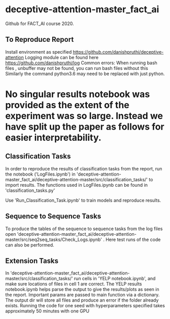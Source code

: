 # deceptive-attention-master_fact_ai

Github for FACT_AI course 2020.

## To Reproduce Report

Install environment as specified https://github.com/danishpruthi/deceptive-attention
Logging module can be found here https://github.com/danishpruthi/log
Common errors:
When running bash files , unbuffer may not be found, you can run bash files without this
Similarly the command python3.6 may need to be replaced with just python.
# No singular results notebook was provided as the extent of the experiment was so large. Instead we have split up the paper as follows for easier interpretability.

## Classification Tasks
In order to reproduce the results of classification tasks from the report, run the notebook ('LogFiles.ipynb') in 'deceptive-attention-master_fact_ai/deceptive-attention-master/src/classification_tasks/' to import results. The functions used in LogFiles.ipynb can be found in 'classification_tasks.py'


Use 'Run_Classification_Task.ipynb' to train models and reproduce results.

## Sequence to Sequence Tasks
To produce the tables of the sequence to sequence tasks from the log files open 'deceptive-attention-master_fact_ai/deceptive-attention-master/src/seq2seq_tasks/Check_Logs.ipynb' . Here test runs of the code can also be performed.

## Extension Tasks
In 'deceptive-attention-master_fact_ai/deceptive-attention-master/src/classification_tasks/' run cells in 'YELP notebook.ipynb', and make sure locations of files in cell 1 are correct. The YELP results notebook.ipynb helps parse the output to give the results/plots as seen in the report.
Important params are passed to main function via a dictionary. 
The output dir will store all files and produce an error if the folder already exists.
Running the code for one seed with hyperparameters specified takes approximately 50 minutes with one GPU
